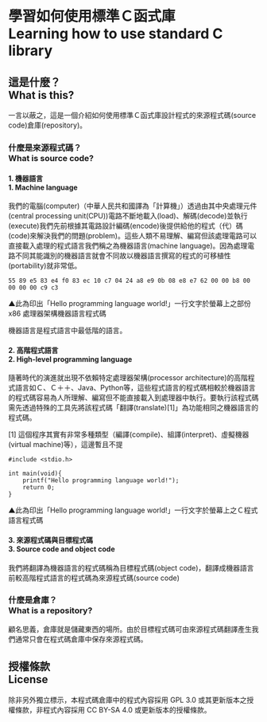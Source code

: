 # 學習如何使用標準Ｃ函式庫<br />Learning how to use standard C library
## 這是什麼？<br />What is this?
一言以蔽之，這是一個介紹如何使用標準Ｃ函式庫設計程式的來源程式碼(source code)倉庫(repository)。

### 什麼是來源程式碼？<br />What is source code?
#### 1. 機器語言<br />1. Machine language  
我們的電腦(computer)（中華人民共和國譯為「計算機」）透過由其中央處理元件(central processing unit(CPU))電路不斷地載入(load)、解碼(decode)並執行(execute)我們先前根據其電路設計編碼(encode)後提供給他的程式（代）碼(code)來解決我們的問題(problem)。這些人類不易理解、編寫但該處理電路可以直接載入處理的程式語言我們稱之為機器語言(machine language)。因為處理電路不同其能識別的機器語言就會不同故以機器語言撰寫的程式的可移植性(portability)就非常低。

`````
55 89 e5 83 e4 f0 83 ec 10 c7 04 24 a8 e9 0b 08 e8 e7 62 00 00 b8 00 00 00 00 c9 c3
`````
▲此為印出「Hello programming language world!」一行文字於螢幕上之部份 x86 處理器架構機器語言程式碼

機器語言是程式語言中最低階的語言。

#### 2. 高階程式語言<br />2. High-level programming language
隨著時代的演進就出現不依賴特定處理器架構(processor architecture)的高階程式語言如Ｃ、Ｃ＋＋、Java、Python等，這些程式語言的程式碼相較於機器語言的程式碼容易為人所理解、編寫但不能直接載入到處理器中執行。要執行該程式碼需先透過特殊的工具先將該程式碼「翻譯(translate)[1]」為功能相同之機器語言的程式碼。  

[1] 這個程序其實有非常多種類型（編譯(compile)、組譯(interpret)、虛擬機器(virtual machine)等），這邊暫且不提

`````
#include <stdio.h>

int main(void){
	printf("Hello programming language world!");
	return 0;
}
`````
▲此為印出「Hello programming language world!」一行文字於螢幕上之Ｃ程式語言程式碼

#### 3. 來源程式碼與目標程式碼<br />3. Source code and object code
我們將翻譯為機器語言的程式碼稱為目標程式碼(object code)，翻譯成機器語言前較高階程式語言的程式碼為來源程式碼(source code)

### 什麼是倉庫？<br />What is a repository?
顧名思義，倉庫就是儲藏東西的場所。由於目標程式碼可由來源程式碼翻譯產生我們通常只會在程式碼倉庫中保存來源程式碼。

## 授權條款<br />License
除非另外獨立標示，本程式碼倉庫中的程式內容採用 GPL 3.0 或其更新版本之授權條款，非程式內容採用 CC BY-SA 4.0 或更新版本的授權條款。